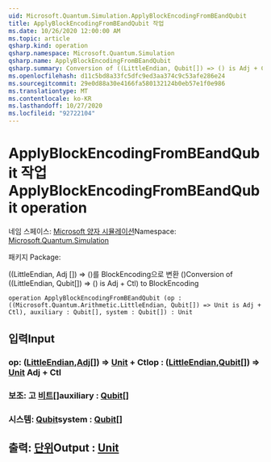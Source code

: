 ```yaml
---
uid: Microsoft.Quantum.Simulation.ApplyBlockEncodingFromBEandQubit
title: ApplyBlockEncodingFromBEandQubit 작업
ms.date: 10/26/2020 12:00:00 AM
ms.topic: article
qsharp.kind: operation
qsharp.namespace: Microsoft.Quantum.Simulation
qsharp.name: ApplyBlockEncodingFromBEandQubit
qsharp.summary: Conversion of ((LittleEndian, Qubit[]) => () is Adj + Ctl) to BlockEncoding
ms.openlocfilehash: d11c5bd8a33fc5dfc9ed3aa374c9c53afe286e24
ms.sourcegitcommit: 29e0d88a30e4166fa580132124b0eb57e1f0e986
ms.translationtype: MT
ms.contentlocale: ko-KR
ms.lasthandoff: 10/27/2020
ms.locfileid: "92722104"
---
```

# <a name="applyblockencodingfrombeandqubit-operation"></a><span data-ttu-id="9ac46-102">ApplyBlockEncodingFromBEandQubit 작업</span><span class="sxs-lookup"><span data-stu-id="9ac46-102">ApplyBlockEncodingFromBEandQubit operation</span></span>

<span data-ttu-id="9ac46-103">네임 스페이스: [Microsoft 양자 시뮬레이션](xref:Microsoft.Quantum.Simulation)</span><span class="sxs-lookup"><span data-stu-id="9ac46-103">Namespace: [Microsoft.Quantum.Simulation](xref:Microsoft.Quantum.Simulation)</span></span>

<span data-ttu-id="9ac46-104">패키지 [](https://nuget.org/packages/)</span><span class="sxs-lookup"><span data-stu-id="9ac46-104">Package: [](https://nuget.org/packages/)</span></span>


<span data-ttu-id="9ac46-105">((LittleEndian, Adj []) => ()를 BlockEncoding으로 변환 ()</span><span class="sxs-lookup"><span data-stu-id="9ac46-105">Conversion of ((LittleEndian, Qubit[]) => () is Adj + Ctl) to BlockEncoding</span></span>

```qsharp
operation ApplyBlockEncodingFromBEandQubit (op : ((Microsoft.Quantum.Arithmetic.LittleEndian, Qubit[]) => Unit is Adj + Ctl), auxiliary : Qubit[], system : Qubit[]) : Unit
```


## <a name="input"></a><span data-ttu-id="9ac46-106">입력</span><span class="sxs-lookup"><span data-stu-id="9ac46-106">Input</span></span>

### <a name="op--littleendianqubit--unit-adj--ctl"></a><span data-ttu-id="9ac46-107">op: ([LittleEndian](xref:Microsoft.Quantum.Arithmetic.LittleEndian),[Adj](xref:microsoft.quantum.lang-ref.qubit)[]) => [Unit](xref:microsoft.quantum.lang-ref.unit) + Ctl</span><span class="sxs-lookup"><span data-stu-id="9ac46-107">op : ([LittleEndian](xref:Microsoft.Quantum.Arithmetic.LittleEndian),[Qubit](xref:microsoft.quantum.lang-ref.qubit)[]) => [Unit](xref:microsoft.quantum.lang-ref.unit) Adj + Ctl</span></span>




### <a name="auxiliary--qubit"></a><span data-ttu-id="9ac46-108">보조: 고 [비트](xref:microsoft.quantum.lang-ref.qubit)[]</span><span class="sxs-lookup"><span data-stu-id="9ac46-108">auxiliary : [Qubit](xref:microsoft.quantum.lang-ref.qubit)[]</span></span>




### <a name="system--qubit"></a><span data-ttu-id="9ac46-109">시스템: [Qubit](xref:microsoft.quantum.lang-ref.qubit)</span><span class="sxs-lookup"><span data-stu-id="9ac46-109">system : [Qubit](xref:microsoft.quantum.lang-ref.qubit)[]</span></span>





## <a name="output--unit"></a><span data-ttu-id="9ac46-110">출력: [단위](xref:microsoft.quantum.lang-ref.unit)</span><span class="sxs-lookup"><span data-stu-id="9ac46-110">Output : [Unit](xref:microsoft.quantum.lang-ref.unit)</span></span>

